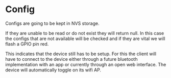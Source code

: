 # Config

Configs are going to be kept in NVS storage.

If they are unable to be read or do not exist they will return null. In this case the configs that are not available will be checked and if they are vital we will flash a GPIO pin red.

This indicates that the device still has to be setup. For this the client will have to connect to the device either through a future bluetooth implementation with an app or currently through an open web interface. The device will automatically toggle on its wifi AP.
